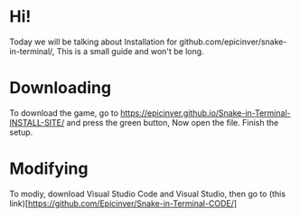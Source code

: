 # Hi!

Today we will be talking about Installation for github.com/epicinver/snake-in-terminal/, This is a small guide and won't be long.

# Downloading

To download the game,  go to https://epicinver.github.io/Snake-in-Terminal-INSTALL-SITE/ and press the green button, Now open the file.
Finish the setup.

# Modifying

To modiy, download Visual Studio Code and Visual Studio, then go to (this link)[https://github.com/Epicinver/Snake-in-Terminal-CODE/]
